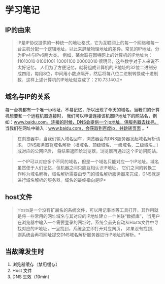 # 学习笔记

## IP的由来

> IP是IP协议提供的一种统一的地址格式，它为互联网上的每一个网络和每一台主机分配一个逻辑地址，以此来屏蔽物理地址的差异。常见的IP地址，分为IPv4与IPv6两大类。
例如，某台联在因特网上的计算机的IP地址为： 11010010 01001001 10001100 00000010 很明显，这些数字对于人来说不太好记忆。
人们为了方便记忆，就将组成计算机的IP地址的32位二进制分成四段，每段8位，中间用小数点隔开，然后将每八位二进制转换成十进制数，这样上述计算机的IP地址就变成了：210.73.140.2*
  

## 域名与IP的关系

每一台机都有一个唯一ip地址，不易记忆，所以出现了今天的域名。当我们的计算机想要和一个远程机器连接时，
我们可以申请连接该机器IP地址下的网站名，例如：www.baidu.com。连接的时候，DNS会提供一个ip地址，供服务器去找寻。
当我们在网址中输入：www.baidu.com，会获取到百度ip，并跳转页面 。*

> 在浏览器中，当我们输入域名回车，浏览器会向DNS服务器发起域名解析请求，
DNS服务器将域名解析（根域名、顶级域名、一级域名、二级域名...）成对应的公网IP后，
将结果返回给浏览器，浏览器再通过这个IP访问网站。

> 一个IP可以对应多个不同的域名，但是一个域名只能对应一个IP地址。域名虽然便于人们记忆，但机器之间只能互相认识IP地址，
它们之间的转换工作称为域名解析，域名解析需要由专门的域名解析服务器来完成，DNS就是进行域名解析的服务器。域名的最终指向是IP*

## host文件

> Hosts是一个没有扩展名的系统文件，可以用记事本等工具打开，其作用就是将一些常用的网址域名与其对应的IP地址建立一个关联“数据库”，
当用户在浏览器中输入一个需要登录的网址时，系统会首先自动从Hosts文件中寻找对应的IP地址，一旦找到，系统会立即打开对应网页，
如果没有找到，则系统会再将网址提交DNS域名解析服务器进行IP地址的解析。*

## 当故障发生时

1. 浏览器缓存（禁用缓存）
2. Host 文件
3. DNS 生效（10min）



